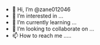 - 👋 Hi, I’m @zane012046
- 👀 I’m interested in ...
- 🌱 I’m currently learning ...
- 💞️ I’m looking to collaborate on ...
- 📫 How to reach me .....

<!---
zane012046/zane012046 is a ✨ special ✨ repository because its `README.md` (this file) appears on your GitHub profile.
You can click the Preview link to take a look at your changes.
--->
